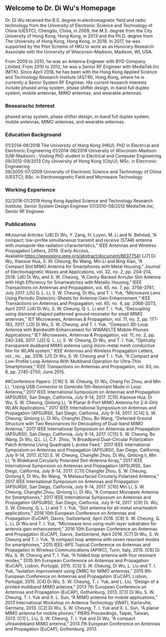 ## Welcome to Dr. Di Wu's Homepage

Dr. Di Wu received the B.S. degree in electromagnetic field and radio technology from the University of Electronic Science and Technology of China (UESTC), Chengdu, China, in 2009, the M.S. degree from the City University of Hong Kong, Hong Kong, in 2013 and the Ph.D. degree from The University of Hong Kong, Hong Kong, in 2018. In 2017, he was supported by the Pilot Scheme of HKU to work as an Honorary Research Associate with the University of Wisconsin-Madison, Madison, WI, USA. 

From 2009 to 2010, he was an Antenna Engineer with BYD Company Limited. From 2010 to 2012, he was a Senior RF Engineer with MediaTek.Inc (MTK). Since April 2018, he has been with the Hong Kong Applied Science and Technology Research Institute (ASTRI), Hong Kong, where he is currently a Senior System RF Engineer. His current research interests include phased array system, phase shifter design, in-band full duplex system, mobile antennas, MIMO antennas, and wearable antennas.

### Researachc Interest
phased array system, phase shifter design, in-band full duplex system, mobile antennas, MIMO antennas, and wearable antennas.

### Education Background
01/2014-06/2018  The University of Hong Kong (HKU);
                 PhD in Electrical and Electronic Engineering
01/2014-06/2018  University of Wisconsin-Madison (UW-Madison) ;
                 Visiting PhD student in Electrical and Computer Engineering               
09/2012-09/2013  City University of Hong Kong (CityU);
                 MSc. in Electronic Engineering                          	                                                   
09/2005-07/2009	 University of Electronic Science and Technology of China (UESTC);
	         BSc. in Electromagnetic Field and Microwave Technology

### Working Experience
02/2018-01/2019 Hong Kong Applied Science and Technology Research Institute, Senior System Design Engineer
07/2010-08/2012 MediaTek.Inc, Senior RF Engineer

### Publications
##Journal Articles:
[J8] Di Wu, Y. Zang, H. Luyen, M. Li and N. Behdad, “A compact, low-profile simultaneous transmit and receive (STAR) antenna with monopole-like radiation characteristics,” IEEE Antennas and Wireless Propagation Letters, 2019. (Early Access, Available:https://ieeexplore.ieee.org/abstract/document/8637754)
[J7] Di Wu, Xiaoxue Hua, S. W. Cheung, Bo Wang, Min Li and Bing Xiao, “A Compact Slot MIMO Antenna for Smartphones with Metal Housing,” Journal of Electromagnetic Waves and Applications, vol. 32, no. 2, pp. 204-214, 2018.
[J6] Di Wu, and S. W. Cheung, “A Cavity-Backed Annular Slot Antenna with High Efficiency for Smartwatches with Metallic Housing,” IEEE Transactions on Antennas and Propagation, vol. 65, no. 7, pp. 3756-3761, July 2017.
[J5] Q. L. Li, S. W. Cheung, Di Wu, and T. I. Yuk, “Microwave Lens Using Periodic Dielectric-Sheets for Antenna-Gain Enhancement,” IEEE Transactions on Antennas and Propagation, vol. 65, no. 4, pp. 2068-2073, April 2017.
[J4] Di Wu, S. W. Cheung, Q. L. Li and T. I. Yuk, “Decoupling using diamond-shaped patterned ground resonator for small MIMO antennas,” IET Microwaves, Antennas & Propagation, vol. 11, no. 2, pp. 177-183, 2017.
[J3] Di Wu, S. W. Cheung, and T. I. Yuk, “Compact 3D-Loop Antenna with Bandwidth Enhancement for WWAN/LTE Mobile-Phones Applications,” IET Microwaves, Antennas & Propagation, vol. 11, no. 2, pp. 240-246, 2017.
[J2] Q. L. Li, S. W. Cheung, Di Wu, and T. I. Yuk, “Optically transparent dualband MIMO antenna using micro-metal mesh conductive film for WLAN system,” IEEE Antennas and Wireless Propagation Letters, vol., no. , pp. 2016.
[J1] Di Wu, S. W. Cheung and T. I. Yuk, “A Compact and Low-Profile Loop Antenna With Multiband Operation for Ultra-Thin Smartphones,” IEEE Transactions on Antennas and Propagation, vol. 63, no. 6, pp. 2745-2750, June 2015.

##Conference Papers:
[C16] S. W. Cheung, Di Wu, Chang Fei Zhou, and Min Li, “Using USB Connector to Generate 5th-Resonant Mode in Loop Antenna,” 2017 IEEE International Symposium on Antennas and Propagation (APSURSI), San Diego, California, July 9-14, 2017.
[C15] Xiaoxue Hua, Di Wu, S. W. Cheung, Qinlong Li, “A Planar 8-Port MIMO Antenna for 2.4-GHz WLAN Applications,” 2017 IEEE International Symposium on Antennas and Propagation (APSURSI), San Diego, California, July 9-14, 2017.
[C14] S. W. Cheung, Qinlong Li, Di Wu, Changfei Zhou, Bo Wang, “Defected Ground Structure with Two Resonances for Decoupling of Dual-band MIMO Antenna,” 2017 IEEE International Symposium on Antennas and Propagation (APSURSI), San Diego, California, July 9-14, 2017.
[C13] S. W. Cheung, Bo Wang, Di Wu, Q.L. Li, C.F. Zhou, “A Broadband Dual-Circular Polarization Patch Antenna Using Quadruple L-probe Feed,” 2017 IEEE International Symposium on Antennas and Propagation (APSURSI), San Diego, California, July 9-14, 2017.
[C12] S. W. Cheung, Changfei Zhou, Di Wu, Qinlong li, Min Li, “A Wideband Circularly Polarized Slot-Antenna Array,” 2017 IEEE International Symposium on Antennas and Propagation (APSURSI), San Diego, California, July 9-14, 2017.
[C11] Changfei Zhou, S. W. Cheung, Qinlong li, Di Wu, Bo Wang, “A Metasurfaced Circularly Polarized Antenna,” 2017 IEEE International Symposium on Antennas and Propagation (APSURSI), San Diego, California, July 9-14, 2017.
[C10] Min Li, S. W. Cheung, Changfei Zhou, Qinlong Li, Di Wu, “A Compact Monopole Antenna for Smartphones,” 2017 IEEE International Symposium on Antennas and Propagation (APSURSI), San Diego, California, July 9-14, 2017.
[C9] Di. Wu, S. W. Cheung, Q. L. Li and T. I. Yuk, “Slot antenna for all-metal smartwatch applications,” 2016 10th European Conference on Antennas and Propagation (EuCAP), Davos, Switzerland, April 2016.
[C8] S. W. Cheung, Q. L. Li, Di Wu and T. I. Yuk, “Microwave lens using multi-layer substrates for antenna gain enhancement,” 2016 10th European Conference on Antennas and Propagation (EuCAP), Davos, Switzerland, April 2016.
[C7] Di Wu, S. W. Cheung and T. I. Yuk, “A compact loop antenna with seven resonant modes for smartphones,” 2015 IEEE-APS Topical Conference on Antennas and Propagation in Wireless Communications (APWC), Turin, Italy, 2015.
[C6] Di Wu, S. W. Cheung and T. I. Yuk, “A folded loop antenna with four resonant modes,” 2015 9th European Conference on Antennas and Propagation (EuCAP), Lisbon, Portugal, 2015.
[C5] S. W. Cheung, Di Wu, L. Liu and T. I. Yuk, “Isolation improvement using CMRC for MIMO antennas,” 2015 9th European Conference on Antennas and Propagation (EuCAP), Lisbon, Portugal, 2015.
[C4] Di Wu, S. W. Cheung, T. I. Yuk, and L. Liu, “Design of a printed multiband MIMO antenna,” 2013 7th European Conference on Antennas and Propagation (EuCAP), Gothenburg, 2013.
[C3] Di Wu, S. W. Cheung, T. I. Yuk and X. L. Sun, “A MIMO antenna for mobile applications,” 2013 International Workshop on Antenna Technology (iWAT), Karlsruhe, Germany, 2013.
[C2] Di Wu, S. W. Cheung, T. I. Yuk and X. L. Sun, “A planar MIMO antenna for mobile phones,” PIERS Proceedings, Taipei, Taiwan, 2013.
[C1] L. Liu, S. W. Cheung, T. I. Yuk and Di Wu, “A compact ultrawideband MIMO antenna,” 2013 7th European Conference on Antennas and Propagation (EuCAP), Gothenburg, 2013.


